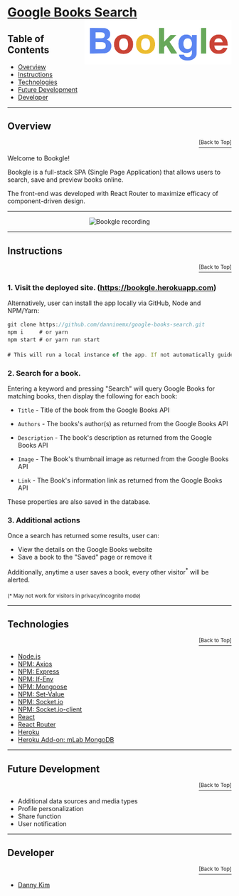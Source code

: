 # <a href="https://bookgle.herokuapp.com">Google Books Search</a> <img src="https://github.com/danninemx/google-books-search/blob/master/client/src/components/Nav/bookgle-logo.png/" alt="Bookgle logo" align="right" height="100"> <a name="top"></a>

## Table of Contents <a name="toc"></a>

- [Overview](#overview)
- [Instructions](#instructions)
- [Technologies](#technologies)
- [Future Development](#future)
- [Developer](#team)

---

## Overview <a name="overview"></a>

<p align='right'><a href='#top'><sup>[Back to Top]</sup></a></p>

Welcome to Bookgle!

Bookgle is a full-stack SPA (Single Page Application) that allows users to search, save and preview books online.

The front-end was developed with React Router to maximize efficacy of component-driven design.

---

<!-- ![bookgle-recording](./client/public/bookgle-recording.gif)  -->
<p align="center"><img src="https://github.com/danninemx/google-books-search/blob/master/client/public/bookgle-recording.gif" alt="Bookgle recording" height="640"> </p>

---

## Instructions <a name="instructions"></a>

<p align='right'><a href='#top'><sup>[Back to Top]</sup></a></p>

### 1. Visit the deployed site. (https://bookgle.herokuapp.com)

Alternatively, user can install the app locally via GitHub, Node and NPM/Yarn:

```js
git clone https://github.com/danninemx/google-books-search.git
npm i     # or yarn
npm start # or yarn run start

# This will run a local instance of the app. If not automatically guided, open `localhost:3001` on your web browser.
```

### 2. Search for a book.

Entering a keyword and pressing "Search" will query Google Books for matching books, then display the following for each book:

- `Title` - Title of the book from the Google Books API

- `Authors` - The books's author(s) as returned from the Google Books API

- `Description` - The book's description as returned from the Google Books API

- `Image` - The Book's thumbnail image as returned from the Google Books API

- `Link` - The Book's information link as returned from the Google Books API

These properties are also saved in the database.

### 3. Additional actions

Once a search has returned some results, user can:

- View the details on the Google Books website
- Save a book to the "Saved" page or remove it

Additionally, anytime a user saves a book, every other visitor<sup>\*</sup> will be alerted.

<sub>(\* May not work for visitors in privacy/incognito mode)</sub>

---

## Technologies <a name="technologies"></a>

<p align='right'><a href='#top'><sup>[Back to Top]</sup></a></p>

- [Node.js](https://nodejs.org/en/)
- [NPM: Axios](https://www.npmjs.com/package/axios)
- [NPM: Express](https://www.npmjs.com/package/express)
- [NPM: If-Env](https://www.npmjs.com/package/if-env)
- [NPM: Mongoose](https://www.npmjs.com/package/mongoose)
- [NPM: Set-Value](https://www.npmjs.com/package/set-value)
- [NPM: Socket.io](https://www.npmjs.com/package/socket.io)
- [NPM: Socket.io-client](https://www.npmjs.com/package/socket.io-client)
- [React](https://github.com/facebookincubator/create-react-app)
- [React Router](https://www.npmjs.com/package/react-router-dom)
- [Heroku](https://heroku.com)
- [Heroku Add-on: mLab MongoDB](https://elements.heroku.com/addons/mongolab)

---

## Future Development <a name="future"></a>

<p align='right'><a href='#top'><sup>[Back to Top]</sup></a></p>

- Additional data sources and media types
- Profile personalization
- Share function
- User notification

---

## Developer <a name="team"></a>

<p align='right'><a href='#top'><sup>[Back to Top]</sup></a></p>

- [Danny Kim](https://github.com/danninemx)
